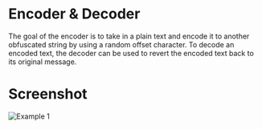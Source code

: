 # Encoder & Decoder

The goal of the encoder is to take in a plain text and encode it to another obfuscated string by using a random offset character. To decode an encoded text, the decoder
can be used to revert the encoded text back to its original message.

# Screenshot
![Example 1](https://i.imgur.com/E2HeocH.png)
